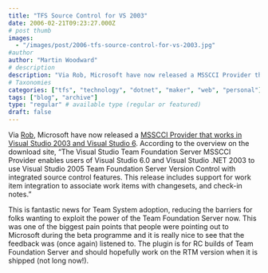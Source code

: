 ```yaml
---
title: "TFS Source Control for VS 2003"
date: 2006-02-21T09:23:27.000Z
# post thumb
images:
  - "/images/post/2006-tfs-source-control-for-vs-2003.jpg"
#author
author: "Martin Woodward"
# description
description: "Via Rob, Microsoft have now released a MSSCCI Provider that works in Visual Studio 2003 and Visual Studio 6."
# Taxonomies
categories: ["tfs", "technology", "dotnet", "maker", "web", "personal"]
tags: ["blog", "archive"]
type: "regular" # available type (regular or featured)
draft: false
---
```

Via [Rob](http://blogs.msdn.com/robcaron/archive/2006/02/20/535786.aspx), Microsoft have now released a [MSSCCI Provider that works in Visual Studio 2003 and Visual Studio 6](http://www.microsoft.com/downloads/details.aspx?familyid=32202966-EF04-442F-8C5C-88BDF15F551C&displaylang=en).  According to the overview on the download site, “The Visual Studio Team Foundation Server MSSCCI Provider enables users of Visual Studio 6.0 and Visual Studio .NET 2003 to use Visual Studio 2005 Team Foundation Server Version Control with integrated source control features. This release includes support for work item integration to associate work items with changesets, and check-in notes.”   

This is fantastic news for Team System adoption, reducing the barriers for folks wanting to exploit the power of the Team Foundation Server now.  This was one of the biggest pain points that people were pointing out to Microsoft during the beta programme and it is really nice to see that the feedback was (once again) listened to.  The plugin is for RC builds of Team Foundation Server and should hopefully work on the RTM version when it is shipped (not long now!).